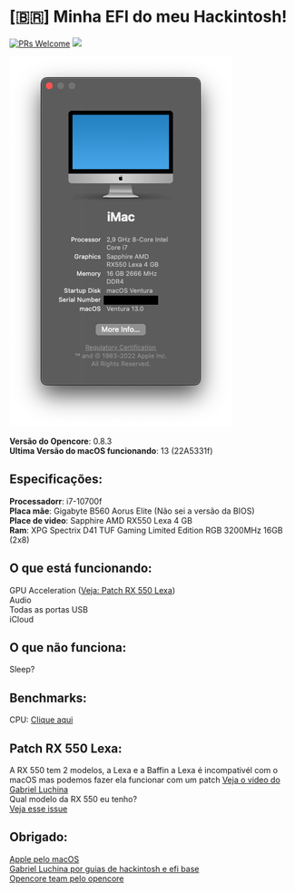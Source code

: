 # [🇧🇷] Minha EFI do meu Hackintosh!
[![PRs Welcome](https://img.shields.io/badge/PRs-welcome-brightgreen.svg?style=flat-square)](https://makeapullrequest.com) ![](https://camo.githubusercontent.com/67eb7c8b1ed6c9019f25d5ac1331577db2b42f15303a452aa91e94fc4565019a/68747470733a2f2f696d672e736869656c64732e696f2f7374617469632f76312e7376673f6c6162656c3d436f6e747269627574696f6e73266d6573736167653d57656c636f6d6526636f6c6f723d303035396233267374796c653d666c61742d737175617265)

![About](https://raw.githubusercontent.com/ina-lol/B560-Elite-Hackintosh-EFI/main/Images/Screenshot%202022-08-19%20at%2023.43.06.png)

**Versão do Opencore**: 0.8.3<br>
**Ultima Versão do macOS funcionando**: 13 (22A5331f)

## Especificações:

**Processadorr**: i7-10700f<br>
**Placa mãe**: Gigabyte B560 Aorus Elite (Não sei a versão da BIOS)<br>
**Place de video**: Sapphire AMD RX550 Lexa 4 GB<br>
**Ram**: XPG Spectrix D41 TUF Gaming Limited Edition RGB 3200MHz 16GB (2x8)<br>

## O que está funcionando:

GPU Acceleration ([Veja: Patch RX 550 Lexa](https://github.com/ina-lol/B560-Elite-Hackintosh-EFI/blob/main/READMEPTBR.md#patch-rx-550-lexa))<br>
Audio<br>
Todas as portas USB<br>
iCloud<br>

## O que não funciona:

Sleep?

## Benchmarks:

CPU: [Clique aqui](https://browser.geekbench.com/v5/cpu/16741085)

## Patch RX 550 Lexa:

A RX 550 tem 2 modelos, a Lexa e a Baffin a Lexa é incompativél com o macOS mas podemos fazer ela funcionar com um patch
[Veja o video do Gabriel Luchina](https://www.youtube.com/watch?v=mSnqjKFXbBg)<br>
Qual modelo da RX 550 eu tenho?<br> 
[Veja esse issue](https://github.com/dortania/bugtracker/issues/129)

## Obrigado:

[Apple pelo macOS](apple.com)<br>
[Gabriel Luchina por guias de hackintosh e efi base](https://www.youtube.com/watch?v=mSnqjKFXbBg)<br>
[Opencore team pelo opencore](https://dortania.github.io/getting-started/)<br>
